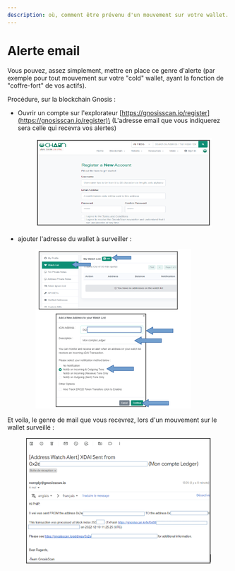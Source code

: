 ```yaml
---
description: où, comment être prévenu d'un mouvement sur votre wallet...
---
```


# Alerte email

Vous pouvez, assez simplement, mettre en place ce genre d'alerte (par exemple pour tout mouvement sur votre "cold" wallet, ayant la fonction de "coffre-fort" de vos actifs).

Procédure, sur la blockchain Gnosis :&#x20;

*   Ouvrir un compte sur l'explorateur [ ](https://gnosisscan.io/register)[https://gnosisscan.io/register](https://gnosisscan.io/register)\
    (L'adresse email que vous indiquerez sera celle qui recevra vos alertes)

    <figure><img src="../.gitbook/assets/image (239).png" alt="" width="455"><figcaption></figcaption></figure>
*   ajouter l'adresse du wallet à surveiller :

    <figure><img src="../.gitbook/assets/image (240).png" alt="" width="353"><figcaption></figcaption></figure>

Et voila, le genre de mail que vous recevrez, lors d'un mouvement sur le wallet surveillé :

<figure><img src="../.gitbook/assets/image (241).png" alt="" width="534"><figcaption></figcaption></figure>
